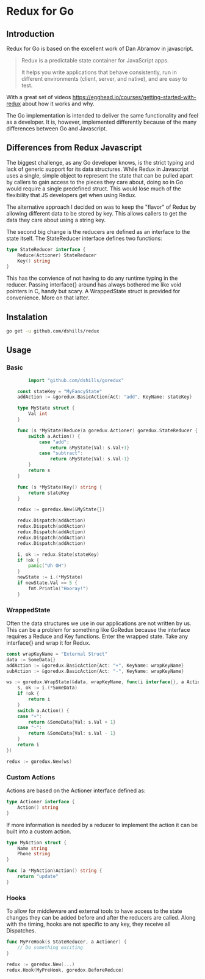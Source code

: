 # Redux for Go

## Introduction

Redux for Go is based on the excellent work of Dan Abramov in javascript.

> Redux is a predictable state container for JavaScript apps.
>
> It helps you write applications that behave consistently, run in different environments (client, server, and native), and are easy to test.

With a great set of videos https://egghead.io/courses/getting-started-with-redux about how it works and why.

The Go implementation is intended to deliver the same functionality and feel as a developer. It is, however, implemented differently because of the many differences between Go and Javascript.

## Differences from Redux Javascript

The biggest challenge, as any Go developer knows, is the strict typing and lack of generic support for its data structures. While Redux in Javascript uses a single, simple object to represent the state that can be pulled apart by callers to gain access to the pieces they care about, doing so in Go would require a single predefined struct. This would lose much of the flexibility that JS developers get when using Redux.

The alternative approach I decided on was to keep the "flavor" of Redux by allowing different data to be stored by key. This allows callers to get the data they care about using a string key.

The second big change is the reducers are defined as an interface to the state itself. The StateReducer interface defines two functions:

``` Go
type StateReducer interface {
    Reduce(Actioner) StateReducer
    Key() string
}
```
This has the convience of not having to do any runtime typing in the reducer. Passing interface{} around has always bothered me like void pointers in C, handy but scary. A WrappedState struct is provided for convenience. More on that latter.

## Instalation

```sh
go get -u github.com/dshills/redux
```

## Usage

### Basic
```Go
		import "github.com/dshills/goredux"

    const stateKey = "MyFancyState"
    addAction := &goredux.BasicAction{Act: "add", KeyName: stateKey}

    type MyState struct {
        Val int
    }

    func (s *MyState)Reduce(a goredux.Actioner) goredux.StateReducer {
        switch a.Action() {
            case "add":
                return &MyState{Val: s.Val+1}
            case "subtract":
                return &MyState{Val: s.Val-1}
        }
        return s
    }

    func (s *MyState)Key() string {
        return stateKey
    }

    redux := goredux.New(&MyState{})

    redux.Dispatch(addAction)
    redux.Dispatch(addAction)
    redux.Dispatch(addAction)
    redux.Dispatch(addAction)
    redux.Dispatch(addAction)

    i, ok := redux.State(stateKey)
    if !ok {
        panic("Uh OH")
    }
    newState := i.(*MyState)
    if newState.Val == 5 {
        fmt.Println("Hooray!")
    }
```

### WrappedState

Often the data structures we use in our applications are not written by us. This can be a problem for something like GoRedux because the interface requires a Reduce and Key functions. Enter the wrapped state. Take any interface{} and wrap it for Redux.

```Go
const wrapKeyName = "External Struct"
data := SomeData{}
addAction := &goredux.BasicAction{Act: "+", KeyName: wrapKeyName}
subAction := &goredux.BasicAction{Act: "-", KeyName: wrapKeyName}

ws := goredux.WrapState(&data, wrapKeyName, func(i interface{}, a Actioner) interface{} {
	s, ok := i.(*SomeData)
	if !ok {
		return i
	}
	switch a.Action() {
	case "+":
		return &SomeData{Val: s.Val + 1}
	case "-":
		return &SomeData{Val: s.Val - 1}
	}
	return i
})

redux := goredux.New(ws)
```

### Custom Actions

Actions are based on the Actioner interface defined as:
```Go
type Actioner interface {
	Action() string
}
```

If more information is needed by a reducer to implement the action it can be built into a custom action.
```Go
type MyAction struct {
	Name string
	Phone string
}

func (a *MyAction)Action() string {
	return "update"
}
```

### Hooks

To allow for middleware and external tools to have access to the state changes they can be added before and after the reducers are called. Along with the timing, hooks are not specific to any key, they receive all Dispatches.

```Go
func MyPreHook(s StateReducer, a Actioner) {
	// Do something exciting
}

redux := goredux.New(...)
redux.Hook(MyPreHook, goredox.BeforeReduce)
```
